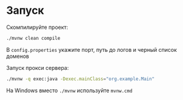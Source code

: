 # Запуск
Скомпилируйте проект:
```bash
./mvnw clean compile
```

В `config.properties` укажите порт, путь до логов и черный список доменов

Запуск прокси сервера:
```bash
./mvnw -q exec:java -Dexec.mainClass="org.example.Main"
```

На Windows вместо `./mvnw` используйте `mvnw.cmd`

